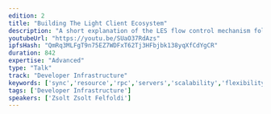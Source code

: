 ```yaml
---
edition: 2
title: "Building The Light Client Ecosystem"
description: "A short explanation of the LES flow control mechanism followed by: incentives and performance with and without micropayment avoiding Sybil attacks using micropayment channels for improved performance economic model for massively scaled networks"
youtubeUrl: "https://youtu.be/SUaO37RdAzs"
ipfsHash: "QmRq3MLFgT9n75EZ7WDFxT62Tj3HFbjbk138yqXfCdYgCR"
duration: 842
expertise: "Advanced"
type: "Talk"
track: "Developer Infrastructure"
keywords: ['sync','resource','rpc','servers','scalability','flexibility','nodes']
tags: ['Developer Infrastructure']
speakers: ['Zsolt Zsolt Felfoldi']
---
```

